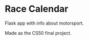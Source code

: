 <h1>Race Calendar</h1>
<p>Flask app with info about motorsport.</p>
<p>Made as the CS50 final project.</p>
